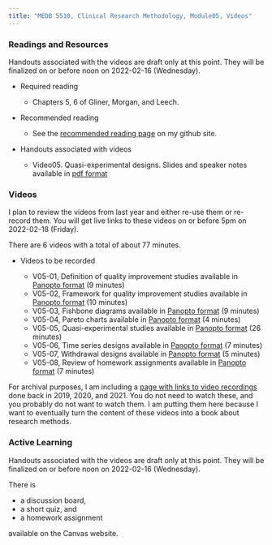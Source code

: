 ```yaml
---
title: "MEDB 5510, Clinical Research Methodology, Module05, Videos"
---
```


### Readings and Resources

Handouts associated with the videos are draft only at this point. They will be finalized on or before noon on 2022-02-16 (Wednesday).

+ Required reading
  + Chapters 5, 6 of Gliner, Morgan, and Leech.

+ Recommended reading
  + See the [recommended reading page][git2] on my github site.

+ Handouts associated with videos
  + Video05. Quasi-experimental designs. Slides and speaker notes available in [pdf format][git1]

### Videos

I plan to review the videos from last year and either re-use them or re-record them. You will get live links to these videos on or before 5pm on 2022-02-18 (Friday).

There are 6 videos with a total of about 77 minutes.

+ Videos to be recorded

  + V05-01, Definition of quality improvement studies available in [Panopto format][v0501] (9 minutes)
  + V05-02, Framework for quality improvement studies available in [Panopto format][v0502] (10 minutes)
  + V05-03, Fishbone diagrams available in [Panopto format][v0503] (9 minutes)
  + V05-04, Pareto charts available in [Panopto format][v0504] (4 minutes)
  + V05-05, Quasi-experimental studies available in [Panopto format][v0505] (26 minutes)
  + V05-06, Time series designs available in [Panopto format][v0506] (7 minutes)
  + V05-07, Withdrawal designs available in [Panopto format][v0507] (5 minutes)
  + V05-08, Review of homework assignments available in [Panopto format][v0508] (7 minutes)

For archival purposes, I am including a [page with links to video recordings][git0] done back in 2019, 2020, and 2021. You do not need to watch these, and you probably do not want to watch them. I am putting them here because I want to eventually turn the content of these videos into a book about research methods.

### Active Learning

Handouts associated with the videos are draft only at this point. They will be finalized on or before noon on 2022-02-16 (Wednesday).

There is

+ a discussion board,
+ a short quiz, and
+ a homework assignment

available on the Canvas website.

[git0]: https://github.com/pmean/classes/blob/master/clinical-research-methodology/modules/5510-99-videos.md
[git1]: https://github.com/pmean/classes/blob/master/clinical-research-methodology/results/video05-slides-and-speaker-notes.pdf
[git2]: https://github.com/pmean/classes/blob/master/clinical-research-methodology/modules/5510-99-readings.md

[v0501]: https://umsystem.hosted.panopto.com/Panopto/Pages/Viewer.aspx?id=b65c6e86-96a8-45a0-9ba1-ae4000f3b826
[v0502]: https://umsystem.hosted.panopto.com/Panopto/Pages/Viewer.aspx?id=03091cdb-1469-4907-bf18-ae4000f66f55
[v0503]: https://umsystem.hosted.panopto.com/Panopto/Pages/Viewer.aspx?id=fc09d1f0-a7ec-4a74-a395-ae4000f9ba07
[v0504]: https://umsystem.hosted.panopto.com/Panopto/Pages/Viewer.aspx?id=a12c47b4-4896-4ab7-b76d-ae4000fc827a
[v0505]: https://umsystem.hosted.panopto.com/Panopto/Pages/Viewer.aspx?id=184d28bb-cd8d-4bbc-b3fb-ae4000fdfcb0
[v0506]: https://umsystem.hosted.panopto.com/Panopto/Pages/Viewer.aspx?id=a7adfa97-044f-4c9f-b5cd-ae40010592b0
[v0507]: https://umsystem.hosted.panopto.com/Panopto/Pages/Viewer.aspx?id=cf1e1848-82d4-4cbb-ad89-ae400157d01e
[v0508]: https://umsystem.hosted.panopto.com/Panopto/Pages/Viewer.aspx?id=cf72b356-c49c-41a3-892c-ae40015aaf51
